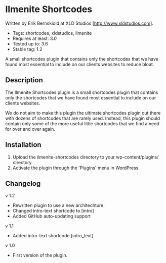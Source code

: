 # Ilmenite Shortcodes #
Written by Erik Bernskiold at XLD Studios [http://www.xldstudios.com].

* Tags: shortcodes, xldstudios, ilmenite
* Requires at least: 3.0
* Tested up to: 3.6
* Stable tag: 1.2

A small shortcodes plugin that contains only the shortcodes that we have found most essential to include on our clients websites to reduce bloat.

## Description ##
The Ilmenite Shortcodes plugin is a small shortcodes plugin that contains only the shortcodes that we have found most essential to include on our clients websites.

We do not aim to make this plugin the ultimate shortcodes plugin out there with dozens of shortcodes that are rarely used. Instead, this plugin should contain only some of the more useful little shortcodes that we find a need for over and over again.

## Installation ##
1. Upload the ilmenite-shortcodes directory to your wp-content/plugins/ directory.
2. Activate the plugin through the 'Plugins' menu in WordPress.

## Changelog ##

v 1.2
- Rewritten plugin to use a new architechture.
- Changed intro-text shortcode to [intro]
- Added GitHub auto-updating support

v 1.1
- Added intro-text shortcode [intro_text]

v 1.0
- First version of the plugin.
